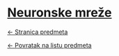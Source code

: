 # [Neuronske mreže](https://www.github.com/studosi-fer/NEUMRE)
[<- Stranica predmeta](https://www.fer.unizg.hr/predmet/neumre)

[<- Povratak na listu predmeta](https://www.github.com/studosi/FER)